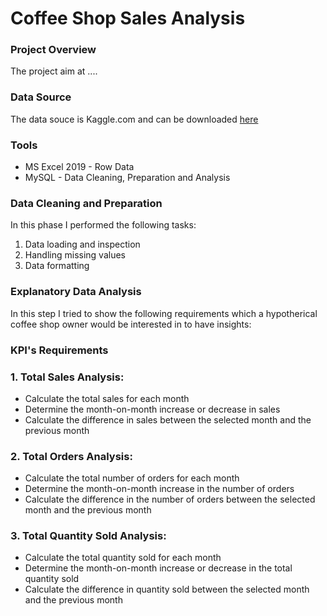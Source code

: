 # Coffee Shop Sales Analysis 
### Project Overview
The project aim at ....
### Data Source
The data souce is Kaggle.com and can be downloaded [here](https://www.kaggle.com/datasets/ahmedabbas757/coffee-sales)
### Tools 
- MS Excel 2019 - Row Data 
- MySQL - Data Cleaning, Preparation and Analysis
### Data Cleaning and Preparation
In this phase I performed the following tasks:
1. Data loading and inspection
2. Handling missing values
3. Data formatting
### Explanatory Data Analysis
In this step I tried to show the following requirements which a hypotherical coffee shop owner would be interested in to have insights:
### KPI's Requirements
### 1. Total Sales Analysis:
- Calculate the total sales for each month
- Determine the month-on-month increase or decrease in sales
- Calculate the difference in sales between the selected month and the previous month
### 2. Total Orders Analysis:
- Calculate the total number of orders for each month
- Determine the month-on-month increase in the number of orders
- Calculate the difference in the number of orders between the selected month and the previous month
### 3. Total Quantity Sold Analysis:
- Calculate the total quantity sold for each month
- Determine the month-on-month increase or decrease in the total quantity sold
- Calculate the difference in quantity sold between the selected month and the previous month

